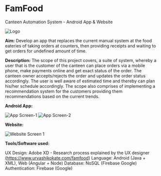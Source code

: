 # FamFood
Canteen Automation System - Android App &amp; Website

![Logo](https://user-images.githubusercontent.com/29853549/119223623-19b78980-bb18-11eb-8376-0a0c3f2dd449.png=80px)

**Aim:** Develop an app that replaces the current manual system at the food eateries of taking orders at counters, then providing receipts and waiting to get orders for undefined amount of time.

**Description:**
The scope of this project covers, a suite of system, whereby a user that is the customer of the canteen can place orders via a mobile phone, make payments online and get exact status of the order. The canteen owner accepts/rejects the order and updates the order status accordingly. The user is well aware of estimated time and thereby can plan his/her schedule accordingly.
The scope also comprises of implementing a recommendation system for the customers providing them recommendations based on the current trends.

**Android App:**

![App Screen-1](https://user-images.githubusercontent.com/29853549/119223613-0b696d80-bb18-11eb-881e-d51c939b0887.png)
![App Screen-2](https://user-images.githubusercontent.com/29853549/119223618-11f7e500-bb18-11eb-819d-082497cd605a.png)

**Website:**

![Website Screen 1](https://user-images.githubusercontent.com/29853549/119223651-38b61b80-bb18-11eb-8ba6-d3e519d3d532.png)


**Tools/Software used:**

UX Design: Adobe XD - Research process explained by the UX designer (https://www.urvashikokate.com/famfood)
Language: Android (Java + XML), Web (Angular + Node)
Database: NoSQL (Firebase Google)
Authentication: Firebase (Google)
